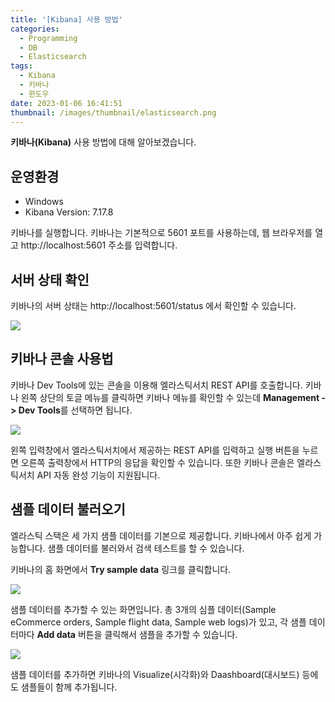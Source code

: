```yaml
---
title: '[Kibana] 사용 방법'
categories:
  - Programming
  - DB
  - Elasticsearch
tags:
  - Kibana
  - 키바나
  - 윈도우
date: 2023-01-06 16:41:51
thumbnail: /images/thumbnail/elasticsearch.png
---
```


**키바나(Kibana)** 사용 방법에 대해 알아보겠습니다.

## 운영환경

- Windows
- Kibana Version: 7.17.8

키바나를 실행합니다. 키바나는 기본적으로 5601 포트를 사용하는데, 웹 브라우저를 열고 http://localhost:5601 주소를 입력합니다.

## 서버 상태 확인

키바나의 서버 상태는 http://localhost:5601/status 에서 확인할 수 있습니다.

![](/images/elastic/kibana/6.png)

## 키바나 콘솔 사용법

키바나 Dev Tools에 있는 콘솔을 이용해 엘라스틱서치 REST API를 호출합니다. 키바나 왼쪽 상단의 토글 메뉴를 클릭하면 키바나 메뉴를 확인할 수 있는데 **Management -> Dev Tools**를 선택하면 됩니다.

![](/images/elastic/kibana/7.png)

왼쪽 입력창에서 엘라스틱서치에서 제공하는 REST API를 입력하고 실행 버튼을 누르면 오른쪽 출력창에서 HTTP의 응답을 확인할 수 있습니다. 또한 키바나 콘솔은 엘라스틱서치 API 자동 완성 기능이 지원됩니다.

## 샘플 데이터 불러오기

엘라스틱 스택은 세 가지 샘플 데이터를 기본으로 제공합니다. 키바나에서 아주 쉽게 가능합니다. 샘플 데이터를 불러와서 검색 테스트를 할 수 있습니다.

키바나의 홈 화면에서 **Try sample data** 링크를 클릭합니다.

![](/images/elastic/kibana/8.png)

샘플 데이터를 추가할 수 있는 화면입니다. 총 3개의 심플 데이터(Sample eCommerce orders, Sample flight data, Sample web logs)가 있고, 각 샘플 데이터마다 **Add data** 버튼을 클릭해서 샘플을 추가할 수 있습니다.

![](/images/elastic/kibana/9.png)

샘플 데이터를 추가하면 키바나의 Visualize(시각화)와 Daashboard(대시보드) 등에도 샘플들이 함께 추가됩니다.
